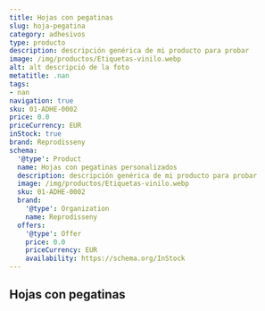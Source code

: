```yaml
---
title: Hojas con pegatinas
slug: hoja-pegatina
category: adhesivos
type: producto
description: descripción genérica de mi producto para probar
image: /img/productos/Etiquetas-vinilo.webp
alt: alt descripció de la foto
metatitle: .nan
tags:
- nan
navigation: true
sku: 01-ADHE-0002
price: 0.0
priceCurrency: EUR
inStock: true
brand: Reprodisseny
schema:
  '@type': Product
  name: Hojas con pegatinas personalizados
  description: descripción genérica de mi producto para probar
  image: /img/productos/Etiquetas-vinilo.webp
  sku: 01-ADHE-0002
  brand:
    '@type': Organization
    name: Reprodisseny
  offers:
    '@type': Offer
    price: 0.0
    priceCurrency: EUR
    availability: https://schema.org/InStock
---
```


## Hojas con pegatinas

